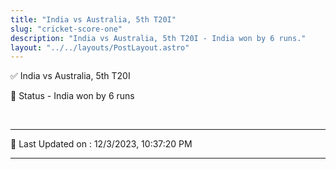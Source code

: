 ```yaml
---
title: "India vs Australia, 5th T20I"
slug: "cricket-score-one"
description: "India vs Australia, 5th T20I - India won by 6 runs."
layout: "../../layouts/PostLayout.astro"
--- 
```


✅ India vs Australia, 5th T20I

📑 Status - India won by 6 runs

<br />

***

📝 Last Updated on : 12/3/2023, 10:37:20 PM

***

